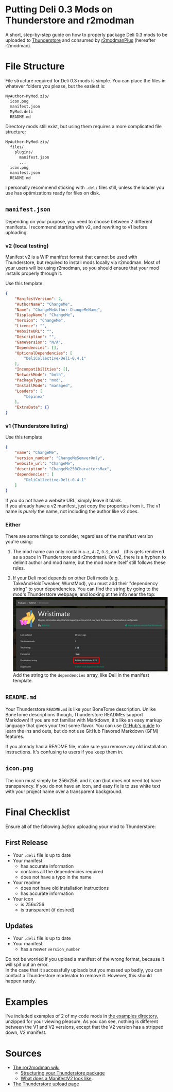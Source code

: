# Putting Deli 0.3 Mods on Thunderstore and r2modman
A short, step-by-step guide on how to properly package Deli 0.3 mods to be uploaded to [Thunderstore](https://h3vr.thunderstore.io/) and consumed by [r2modmanPlus](https://github.com/ebkr/r2modmanPlus) (hereafter r2modman).

# File Structure
File structure required for Deli 0.3 mods is simple. You can place the files in whatever folders you please, but the easiest is:

```
MyAuthor-MyMod.zip/
  icon.png
  manifest.json
  MyMod.deli
  README.md
```

Directory mods still exist, but using them requires a more complicated file structure:
```
MyAuthor-MyMod.zip/
  files/
    plugins/
      manifest.json
      ...
  icon.png
  manifest.json
  README.md
```

I personally recommend sticking with `.deli` files still, unless the loader you use has optimizations ready for files on disk.

## `manifest.json`
Depending on your purpose, you need to choose between 2 different manifests. I recommend starting with v2, and rewriting to v1 before uploading.

### v2 (local testing)
Manifest v2 is a WIP manifest format that cannot be used with Thunderstore, but required to install mods locally via r2modman. Most of your users will be using r2modman, so you should ensure that your mod installs properly through it.

Use this template:
```json
{
    "ManifestVersion": 2,
    "AuthorName": "ChangeMe",
    "Name": "ChangeMeAuthor-ChangeMeName",
    "DisplayName": "ChangeMe",
    "Version": "ChangeMe",
    "Licence": "",
    "WebsiteURL": "",
    "Description": "",
    "GameVersion": "N/A",
    "Dependencies": [],
    "OptionalDependencies": [
		"DeliCollective-Deli-0.4.1"
	],
    "Incompatibilities": [],
    "NetworkMode": "both",
    "PackageType": "mod",
    "InstallMode": "managed",
    "Loaders": [
        "bepinex"
    ],
    "ExtraData": {}
}
```


### v1 (Thunderstore listing)
Use this template
```json
{
    "name": "ChangeMe",
    "version_number": "ChangeMeSemverOnly",
    "website_url": "ChangeMe",
    "description": "ChangeMe250CharactersMax",
    "dependencies": [
        "DeliCollective-Deli-0.4.1"
    ]
}
```

If you do not have a website URL, simply leave it blank.  
If you already have a v2 manifest, just copy the properties from it. The v1 name is *purely* the name, not including the author like v2 does.

### Either
There are some things to consider, regardless of the manifest version you're using:

1. The mod name can only contain `a-z`, `A-Z`, `0-9`, and `_` (this gets rendered as a space in Thunderstore and r2modman). On v2, there is a hyphen to delimit author and mod name, but the mod name itself still follows these rules.

2. If your Deli mod depends on other Deli mods (e.g. TakeAndHoldTweaker, WurstMod), you must add their "dependency string" to your dependencies. You can find the string by going to the mod's Thunderstore webpage, and looking at the info near the top:  
![a screenshot of Wristimate's Thunderstore page with a red box around the dependency string](images/dependency_string.png)  
Add the string to the `dependencies` array, like Deli in the manifest template.

## `README.md`
Your Thunderstore `README.md` is like your BoneTome description. Unlike BoneTome descriptions though, Thunderstore READMEs support Markdown! If you are not familiar with Markdown, it's like an easy markup language that gives your text some flavor. You can use [GitHub's guide](https://guides.github.com/features/mastering-markdown) to learn the ins and outs, but do not use GitHub Flavored Markdown (GFM) features.

If you already had a README file, make sure you remove any old installation instructions. It's confusing to users if you keep them in.

## `icon.png`
The icon must simply be 256x256, and it can (but does not need to) have transparency. If you do not have an icon, and easy fix is to use white text with your project name over a transparent background.

# Final Checklist
Ensure all of the following *before* uploading your mod to Thunderstore:

## First Release
- Your `.deli` file is up to date
- Your manifest
  - has accurate information
  - contains all the dependencies required
  - does not have a typo in the name
- Your readme
  - does not have old installation instructions
  - has accurate information
- Your icon
  - is 256x256
  - is transparent (if desired)

## Updates
- Your `.deli` file is up to date
- Your manifest
  - has a newer `version_number`

Do not be worried if you upload a manifest of the wrong format, because it will spit out an error.  
In the case that it successfully uploads but you messed up badly, you can contact a Thunderstore moderator to remove it. However, this should happen rarely.

# Examples
I've included examples of 2 of my code mods in [the examples directory](examples/), unzipped for your viewing pleasure. As you can see, nothing is different between the V1 and V2 versions, except that the V2 version has a stripped down, V2 manifest.

# Sources
- [The ror2modman wiki](https://github.com/ebkr/r2modmanPlus/wiki/)
  - [Structuring your Thunderstore package](https://github.com/ebkr/r2modmanPlus/wiki/Structuring-your-Thunderstore-package)
  - [What does a ManifestV2 look like](https://github.com/ebkr/r2modmanPlus/wiki/Installing-mods-locally#what-does-a-manifestv2-look-like).
- [The Thunderstore upload page](https://h3vr.thunderstore.io/package/create/)